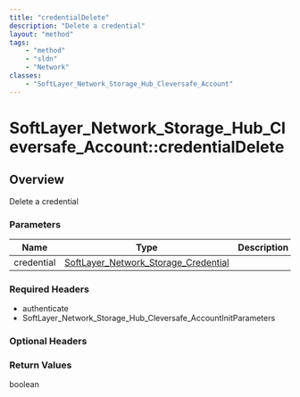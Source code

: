 ```yaml
---
title: "credentialDelete"
description: "Delete a credential"
layout: "method"
tags:
    - "method"
    - "sldn"
    - "Network"
classes:
    - "SoftLayer_Network_Storage_Hub_Cleversafe_Account"
---
```

# SoftLayer_Network_Storage_Hub_Cleversafe_Account::credentialDelete
## Overview 
Delete a credential 

### Parameters 
|Name | Type | Description |
| --- | --- | --- |
|credential| <a href='/reference/datatypes/SoftLayer_Network_Storage_Credential'>SoftLayer_Network_Storage_Credential </a>| |


### Required Headers
* authenticate
* SoftLayer_Network_Storage_Hub_Cleversafe_AccountInitParameters

### Optional Headers

### Return Values
boolean


